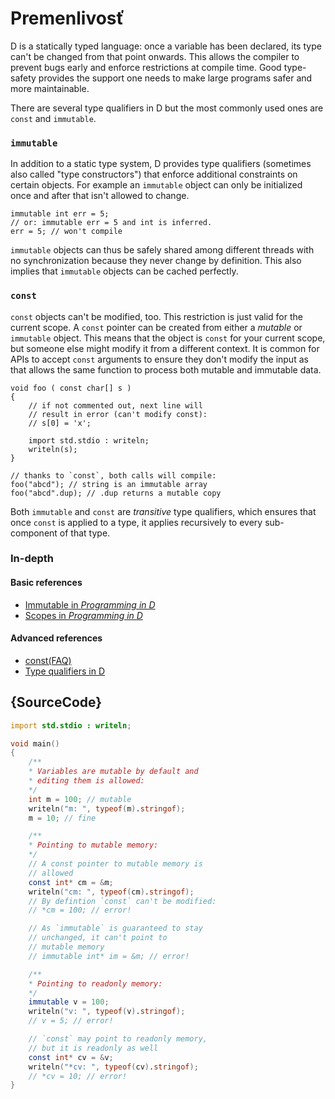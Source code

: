 # Premenlivosť

D is a statically typed language: once a variable has been declared,
its type can't be changed from that point onwards. This allows
the compiler to prevent bugs early and enforce restrictions
at compile time. Good type-safety provides the support one needs
to make large programs safer and more maintainable.

There are several type qualifiers in D but the most commonly used ones are
`const` and `immutable`.

### `immutable`

In addition to a static type system, D provides type qualifiers (sometimes also
called "type constructors") that enforce additional constraints on certain
objects. For example an `immutable` object can only be initialized once and
after that isn't allowed to change.

    immutable int err = 5;
    // or: immutable err = 5 and int is inferred.
    err = 5; // won't compile

`immutable` objects can thus be safely shared among different threads with no
synchronization because they never change by definition. This also implies that
`immutable` objects can be cached perfectly.

### `const`

`const` objects can't be modified, too. This restriction is just valid for the
current scope. A `const` pointer can be created from either a *mutable* or
`immutable` object. This means that the object is `const` for your current
scope, but someone else might modify it from a different context. It is common
for APIs to accept `const` arguments to ensure they don't modify the input as
that allows the same function to process both mutable and immutable data.

    void foo ( const char[] s )
    {
        // if not commented out, next line will
        // result in error (can't modify const):
        // s[0] = 'x';

        import std.stdio : writeln;
        writeln(s);
    }

    // thanks to `const`, both calls will compile:
    foo("abcd"); // string is an immutable array
    foo("abcd".dup); // .dup returns a mutable copy

Both `immutable` and `const` are _transitive_ type qualifiers, which ensures that once
`const` is applied to a type, it applies recursively to every sub-component of that type.

### In-depth

#### Basic references

- [Immutable in _Programming in D_](http://ddili.org/ders/d.en/const_and_immutable.html)
- [Scopes in _Programming in D_](http://ddili.org/ders/d.en/name_space.html)

#### Advanced references

- [const(FAQ)](https://dlang.org/const-faq.html)
- [Type qualifiers in D](https://dlang.org/spec/const3.html)

## {SourceCode}

```d
import std.stdio : writeln;

void main()
{
    /**
    * Variables are mutable by default and
    * editing them is allowed:
    */
    int m = 100; // mutable
    writeln("m: ", typeof(m).stringof);
    m = 10; // fine

    /**
    * Pointing to mutable memory:
    */
    // A const pointer to mutable memory is
    // allowed
    const int* cm = &m;
    writeln("cm: ", typeof(cm).stringof);
    // By defintion `const` can't be modified:
    // *cm = 100; // error!

    // As `immutable` is guaranteed to stay
    // unchanged, it can't point to
    // mutable memory
    // immutable int* im = &m; // error!

    /**
    * Pointing to readonly memory:
    */
    immutable v = 100;
    writeln("v: ", typeof(v).stringof);
    // v = 5; // error!

    // `const` may point to readonly memory,
    // but it is readonly as well
    const int* cv = &v;
    writeln("*cv: ", typeof(cv).stringof);
    // *cv = 10; // error!
}
```

